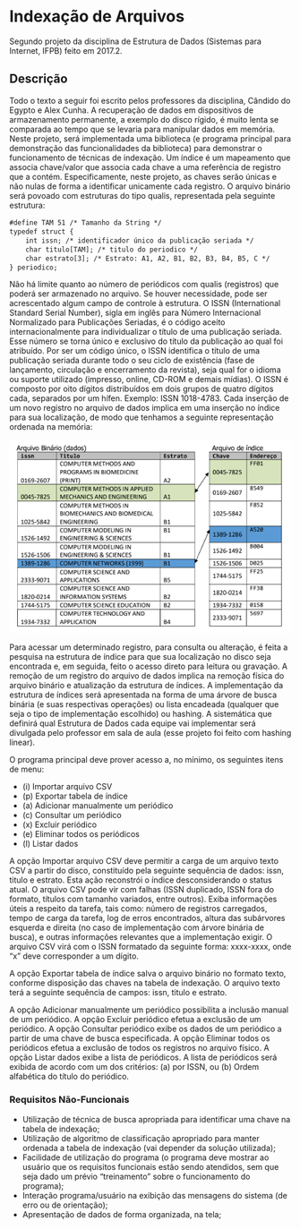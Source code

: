# Indexação de Arquivos
Segundo projeto da disciplina de Estrutura de Dados (Sistemas para Internet, IFPB) feito em 2017.2.

## Descrição
Todo o texto a seguir foi escrito pelos professores da disciplina, Cândido do Egypto e Alex Cunha.
A recuperação de dados em dispositivos de armazenamento permanente, a exemplo do disco rígido, é muito lenta se comparada ao tempo que se levaria para manipular dados em memória. Neste projeto, será implementada uma biblioteca (e programa principal para demonstração das funcionalidades da biblioteca) para demonstrar o funcionamento de técnicas de indexação. Um índice é um mapeamento que associa chave/valor que associa cada chave a uma referência de registro que a contém. Especificamente,  neste projeto, as chaves serão únicas e não nulas de forma a identificar unicamente cada registro. O arquivo binário será povoado com estruturas do tipo qualis, representada pela seguinte estrutura:
```
#define TAM 51 /* Tamanho da String */
typedef struct {
    int issn; /* identificador único da publicação seriada */
    char titulo[TAM]; /* titulo do periodico */
    char estrato[3]; /* Estrato: A1, A2, B1, B2, B3, B4, B5, C */
} periodico;
```
Não há limite quanto ao número de periódicos com qualis (registros) que poderá ser armazenado no arquivo. Se houver necessidade, pode ser acrescentado algum campo de controle à estrutura. O ISSN (International Standard Serial Number), sigla em inglês para Número Internacional Normalizado para Publicações Seriadas, é o código aceito internacionalmente para individualizar o título de uma publicação seriada. Esse número se torna único e exclusivo do título da publicação ao qual foi atribuído. Por ser um código único, o ISSN identifica o título de uma publicação seriada durante todo o seu ciclo de existência (fase de lançamento, circulação e encerramento da revista), seja qual for o idioma ou suporte utilizado (impresso, online, CD-ROM e demais mídias). O ISSN é composto por oito dígitos distribuídos em dois grupos de quatro dígitos cada, separados por um hífen. Exemplo: ISSN 1018-4783. Cada inserção de um novo registro no arquivo de dados implica em uma inserção no índice para sua localização, de modo que tenhamos a seguinte representação ordenada na memória:

![index_exemple](index_exemple.png)

Para acessar um determinado registro, para consulta ou alteração, é feita a pesquisa na estrutura de índice para que sua localização no disco seja encontrada e, em seguida, feito o acesso direto para leitura ou gravação. A remoção de um registro do arquivo de dados implica na remoção física do arquivo binário e atualização da estrutura de índices. A implementação da estrutura de índices será apresentada na forma de uma árvore de busca binária (e suas respectivas operações) ou lista encadeada (qualquer que seja o tipo de implementação escolhido) ou hashing. A sistemática que definirá qual Estrutura de Dados cada equipe vai implementar será divulgada pelo professor em sala de aula (esse projeto foi feito com  hashing linear).

O programa principal deve prover acesso a, no mínimo, os seguintes itens de menu:
- (i) Importar arquivo CSV
- (p) Exportar tabela de índice
- (a) Adicionar manualmente um periódico
- (c) Consultar um periódico
- (x) Excluir periódico
- (e) Eliminar todos os periódicos
- (l) Listar dados

A opção Importar arquivo CSV deve permitir a carga de um arquivo texto CSV a partir do disco, constituído pela seguinte sequência de dados: issn, titulo e estrato. Esta ação reconstrói o índice desconsiderando o status atual. O arquivo CSV pode vir com falhas (ISSN duplicado, ISSN fora do formato, títulos com tamanho variados, entre outros). Exiba informações úteis a respeito da tarefa, tais como:
número de registros carregados, tempo de carga da tarefa, log de erros encontrados, altura das subárvores esquerda e direita (no caso de implementação com árvore binária de busca), e outras informações relevantes que a implementação exigir. O arquivo CSV virá com o ISSN formatado da seguinte forma: xxxx-xxxx, onde “x” deve corresponder a um dígito.

A opção Exportar tabela de índice salva o arquivo binário no formato texto, conforme disposição das chaves na tabela de indexação. O arquivo texto terá a seguinte sequência de campos: issn, titulo e estrato.

A opção Adicionar manualmente um periódico possibilita a inclusão manual de um periódico.
A opção Excluir periódico efetua a exclusão de um periódico. 
A opção Consultar periódico exibe os dados de um periódico a partir de uma chave de busca especificada. 
A opção Eliminar todos os periódicos efetua a exclusão de todos os registros no arquivo físico.
A opção Listar dados exibe a lista de periódicos. A lista de periódicos será exibida de acordo com um dos critérios: (a) por ISSN, ou (b) Ordem alfabética do título do periódico.

### Requisitos Não-Funcionais
- Utilização de técnica de busca apropriada para identificar uma chave na tabela de indexação;
- Utilização de algoritmo de classificação apropriado para manter ordenada a tabela de indexação (vai depender da solução utilizada);
- Facilidade de utilização do programa (o programa deve mostrar ao usuário que os requisitos funcionais estão sendo atendidos, sem que seja dado um prévio “treinamento” sobre o funcionamento do programa);
- Interação programa/usuário na exibição das mensagens do sistema (de erro ou de orientação);
- Apresentação de dados de forma organizada, na tela;
